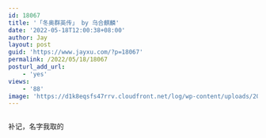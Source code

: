 ```yaml
---
id: 18067
title: '「冬奥群英传」 by 乌合麒麟'
date: '2022-05-18T12:00:38+08:00'
author: Jay
layout: post
guid: 'https://www.jayxu.com/?p=18067'
permalink: /2022/05/18/18067
posturl_add_url:
    - 'yes'
views:
    - '88'
image: 'https://d1k8eqsfs47rrv.cloudfront.net/log/wp-content/uploads/2022/05/冬奥群英传.jpg'
---
```


<!-- wp:image {"id":18068,"sizeSlug":"large","linkDestination":"attachment"} -->
<figure class="wp-block-image size-large"><a href="https://www.jayxu.com/2022/05/18/18067/%e5%86%ac%e5%a5%a5%e7%be%a4%e8%8b%b1%e4%bc%a0"><img src="https://www.jayxu.com/log/wp-content/uploads/2022/05/冬奥群英传-1280x606.jpg" alt="" class="wp-image-18068"/></a></figure>
<!-- /wp:image -->

<!-- wp:paragraph -->
<p>补记，名字我取的</p>
<!-- /wp:paragraph -->